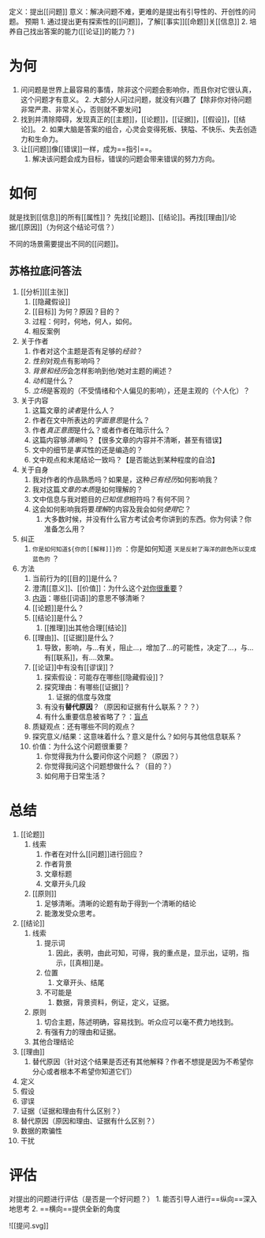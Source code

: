 定义：提出[[问题]] 
意义：解决问题不难，更难的是提出有引导性的、开创性的问题。
预期
	1. 通过提出更有探索性的[[问题]]，了解[[事实]][[命题]]关[[信息]]
	2. 培养自己找出答案的能力([[论证]]的能力？)

# 为何
1. 问问题是世界上最容易的事情，除非这个问题会影响你，而且你对它很认真，这个问题才有意义。
	2. 大部分人问过问题，就没有兴趣了【除非你对待问题非常严肃、非常关心，否则就不要发问】
2. 找到并清除障碍，发现真正的[[主题]]，[[论题]]，[[证据]]，[[假设]]，[[结论]]。
	2. 如果大脑是答案的组合，心灵会变得死板、狭隘、不快乐、失去创造力和生命力。
3. 让[[问题]]像[[错误]]一样，成为==指引==。
	1. 解决该问题会成为目标，错误的问题会带来错误的努力方向。
# 如何
就是找到[[信息]]的所有[[属性]]？
先找[[论题]]、[[结论]]。再找[[理由]]/论据/[[原因]]（为何这个结论可信？）

不同的场景需要提出不同的[[问题]]。
## 苏格拉底问答法
1. [[分析]][[主张]] 
	1. [[隐藏假设]] 
	2. [[目标]] 为何？原因？目的？
	3. 过程：何时，何地，何人，如何。
	4. 相反案例
2. 关于作者
	1. 作者对这个主题是否有足够的*经验*？
	2. *性别*对观点有影响吗？
	3. *背景和经历*会怎样影响到他/她对主题的阐述？
	4. *动机*是什么？
	5. *立场*是客观的（不受情绪和个人偏见的影响），还是主观的（个人化）？
3. 关于内容
	1. 这篇文章的*读者*是什么人？
	2. 作者在文中所表达的*字面意思*是什么？
	3. 作者*真正意图*是什么？或者作者在暗示什么？
	4. 这篇内容够*清晰*吗？【很多文章的内容并不清晰，甚至有错误】
	5. 文中的细节是*事实*性的还是编造的？
	6. 文中观点和末尾结论一致吗？【是否能达到某种程度的自洽】
4. 关于自身
	1. 我对作者的作品熟悉吗？如果是，这种*已有经历*如何影响我？
	2. 我对这篇*文章的本质*是如何理解的？
	3. 文中信息与我对题目的*已知信息*相符吗？有何不同？
	4. 这会如何影响我将要*理解*的内容及我会如何*使用*它？
		1. 大多数时候，并没有什么官方考试会考你讲到的东西。你为何读？你准备怎么用？
5. 纠正
	1. `你是如何知道${你的[[解释]]}的` ：你是如何知道 `天是反射了海洋的颜色所以变成蓝色的` ？
6. 方法
	1. 当前行为的[[目的]]是什么？ 
	2. 澄清[[意义]]、[[价值]]：为什么这个<u>对你很重要</u>？
	3. <u>内涵</u>：哪些[[词语]]的意思不够清晰？
	4. [[论题]]是什么？
	5. [[结论]]是什么？
		1. [[推理]]出其他合理[[结论]]
	6. [[理由]]、[[证据]]是什么？
		1. 导致，影响，与...有关，阻止...，增加了...的可能性，决定了...，与...有[[联系]]，有....效果。
	7. [[论证]]中有没有[[谬误]]？
		1. 探索假设：可能存在哪些[[隐藏假设]]？
		2. 探究理由：有哪些[[证据]]？
			1. 证据的信度与效度
		3. 有没有**替代原因**？（原因和证据有什么联系？？？）
		4. 有什么重要信息被省略了？：<u>盲点</u> 
	8. 质疑观点：还有哪些不同的观点？
	9. 探究意义/结果：这意味着什么？意义是什么？如何与其他信息联系？
	10. 价值：为什么这个问题很重要？
		1. 你觉得我为什么要问你这个问题？（原因？）
		2. 你觉得我问这个问题想做什么？（目的？）
		3. 如何用于日常生活？
# 总结
1. [[论题]] 
	1. 线索
		1. 作者在对什么[[问题]]进行回应？
		2. 作者背景
		3. 文章标题
		4. 文章开头几段
	2. [[原则]] 
		1. 足够清晰。清晰的论题有助于得到一个清晰的结论
		2. 能激发受众思考。
2. [[结论]] 
	1. 线索
		1. 提示词
			1. 因此，表明，由此可知，可得，我的重点是，显示出，证明，指示，[[真相]]是。
		2. 位置
			1. 文章开头、结尾
		3. 不可能是
			1. 数据，背景资料，例证，定义，证据。
	2. 原则
		1. 切合主题，陈述明确，容易找到。听众应可以毫不费力地找到。
		2. 有强有力的理由和证据。
	3. 其他合理结论
3. [[理由]] 
	1. 替代原因（针对这个结果是否还有其他解释？作者不想提是因为不希望你分心或者根本不希望你知道它们）
4. 定义
5. 假设
6. 谬误
7. 证据（证据和理由有什么区别？）
8. 替代原因（原因和理由、证据有什么区别？）
9. 数据的欺骗性
10. 干扰
# 评估
对提出的问题进行评估（是否是一个好问题？）
	1. 能否引导人进行==纵向==深入地思考
	2. ==横向==提供全新的角度

![[提问.svg]]



